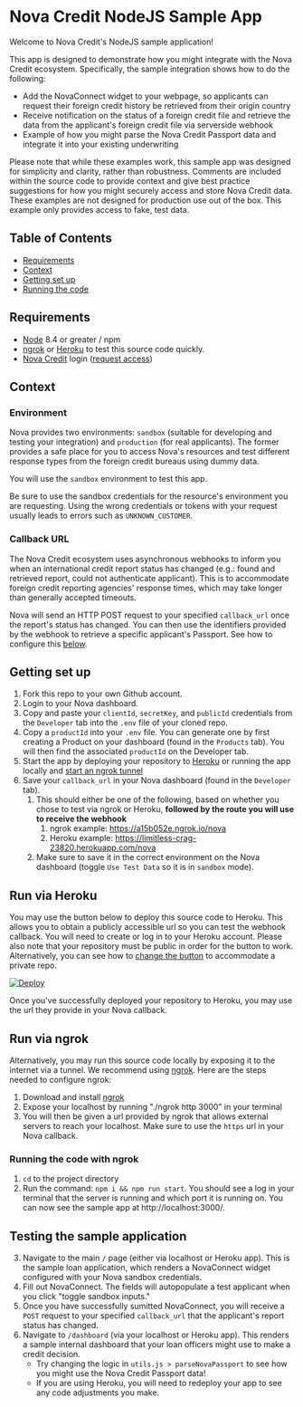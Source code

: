 # Nova Credit NodeJS Sample App

Welcome to Nova Credit's NodeJS sample application!

This app is designed to demonstrate how you might integrate with the Nova Credit ecosystem. Specifically, the sample integration shows how to do the following:

- Add the NovaConnect widget to your webpage, so applicants can request their foreign credit history be retrieved from their origin country
- Receive notification on the status of a foreign credit file and retrieve the data from the applicant's foreign credit file via serverside webhook
- Example of how you might parse the Nova Credit Passport data and integrate it into your existing underwriting

Please note that while these examples work, this sample app was designed for simplicity and clarity, rather than robustness. Comments are included within the source code to provide context and give best practice suggestions for how you might securely access and store Nova Credit data. These examples are not designed for production use out of the box. This example only provides access to fake, test data.



## Table of Contents

- [Requirements](#requirements)
- [Context](#context)
- [Getting set up](#getting-set-up)
- [Running the code](#run-via-heroku)



## Requirements

- [Node](https://nodejs.org/en/) 8.4 or greater / npm
- [ngrok](https://ngrok.com/) or [Heroku](https://www.heroku.com/) to test this source code quickly.
- [Nova Credit](https://dashboard.neednova.com/login) login ([request access](https://www.novacredit.com/request-access))



## Context

### Environment

Nova provides two environments: `sandbox` (suitable for developing and testing your integration) and `production` (for real applicants). The former provides a safe place for you to access Nova's resources and test different response types from the foreign credit bureaus using dummy data.

You will use the `sandbox` environment to test this app.

Be sure to use the sandbox credentials for the resource's environment you are requesting. Using the wrong credentials or tokens with your request usually leads to errors such as `UNKNOWN_CUSTOMER`.

### Callback URL

The Nova Credit ecosystem uses asynchronous webhooks to inform you when an international credit report status has changed (e.g.: found and retrieved report, could not authenticate applicant). This is to accommodate foreign credit reporting agencies' response times, which may take longer than generally accepted timeouts.

Nova will send an HTTP POST request to your specified `callback_url` once the report's status has changed. You can then use the identifiers provided by the webhook to retrieve a specific applicant's Passport. See how to configure this [below](#getting-set-up).

## Getting set up

1. Fork this repo to your own Github account.
2. Login to your Nova dashboard.
3. Copy and paste your `clientId`, `secretKey`, and `publicId` credentials from the `Developer` tab into the `.env` file of your cloned repo.
4. Copy a `productId` into your `.env` file. You can generate one by first creating a Product on your dashboard (found in the `Products` tab). You will then find the associated `productId` on the Developer tab.
5. Start the app by deploying your repository to [Heroku](#run-via-heroku) or running the app locally and [start an ngrok tunnel](#run-via-ngrok)
6. Save your `callback_url` in your Nova dashboard (found in the `Developer` tab).
   1. This should either be one of the following, based on whether you chose to test via ngrok or Heroku, **followed by the route you will use to receive the webhook**
        1. ngrok example: https://a15b052e.ngrok.io/nova
        2. Heroku example: https://limitless-crag-23820.herokuapp.com/nova
   2. Make sure to save it in the correct environment on the Nova dashboard (toggle `Use Test Data` so it is in `sandbox` mode).

## Run via Heroku

You may use the button below to deploy this source code to Heroku. This allows you to obtain a publicly accessible url so you can test the webhook callback. You will need to create or log in to your Heroku account. Please also note that your repository must be public in order for the button to work. Alternatively, you can see how to [change the button](https://devcenter.heroku.com/articles/heroku-button#private-github-repos) to accommodate a private repo.

[![Deploy](https://www.herokucdn.com/deploy/button.svg)](https://heroku.com/deploy)

Once you've successfully deployed your repository to Heroku, you may use the url they provide in your Nova callback.

## Run via ngrok

Alternatively, you may run this source code locally by exposing it to the internet via a tunnel. We recommend using [ngrok](https://ngrok.com). Here are the steps needed to configure ngrok:

1. Download and install [ngrok](https://ngrok.com/)
2. Expose your localhost by running "./ngrok http 3000" in your terminal
3. You will then be given a url provided by ngrok that allows external servers to reach your localhost. Make sure to use the `https` url in your Nova callback.

### Running the code with ngrok
1. `cd` to the project directory
2. Run the command: `npm i && npm run start`. You should see a log in your terminal that the server is running and which port it is running on. You can now see the sample app at http://localhost:3000/.

## Testing the sample application
3. Navigate to the main `/` page (either via localhost or Heroku app). This is the sample loan application, which renders a NovaConnect widget configured with your Nova sandbox credentials.
4. Fill out NovaConnect. The fields will autopopulate a test applicant when you click "toggle sandbox inputs."
5. Once you have successfully sumitted NovaConnect, you will receive a `POST` request to your specified `callback_url` that the applicant's report status has changed.
6. Navigate to `/dashboard` (via your localhost or Heroku app). This renders a sample internal dashboard that your loan officers might use to make a credit decision.
   * Try changing the logic in `utils.js > parseNovaPassport` to see how you might use the Nova Credit Passport data!
   * If you are using Heroku, you will need to redeploy your app to see any code adjustments you make.
